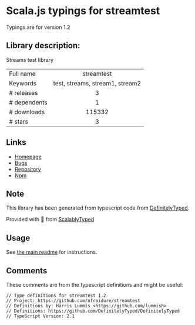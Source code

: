
# Scala.js typings for streamtest

Typings are for version 1.2

## Library description:
Streams test library

|                    |                 |
| ------------------ | :-------------: |
| Full name          | streamtest |
| Keywords           | test, streams, stream1, stream2 |
| # releases         | 3 |
| # dependents       | 1 |
| # downloads        | 115332 |
| # stars            | 3 |

## Links
- [Homepage](https://github.com/nfroidure/streamtest)
- [Bugs](https://github.com/nfroidure/streamtest/issues)
- [Repository](https://github.com/nfroidure/streamtest)
- [Npm](https://www.npmjs.com/package/streamtest)
    


## Note
This library has been generated from typescript code from [DefinitelyTyped](https://definitelytyped.org).

Provided with :purple_heart: from [ScalablyTyped](https://github.com/oyvindberg/ScalablyTyped)

## Usage
See [the main readme](../../readme.md) for instructions.

## Comments

These comments are from the typescript definitions and might be useful:
```
// Type definitions for streamtest 1.2
// Project: https://github.com/nfroidure/streamtest
// Definitions by: Harris Lummis <https://github.com/lummish>
// Definitions: https://github.com/DefinitelyTyped/DefinitelyTyped
// TypeScript Version: 2.1

```

